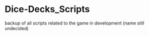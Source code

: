 # Dice-Decks_Scripts
backup of all scripts related to the game in development (name still undecided)
